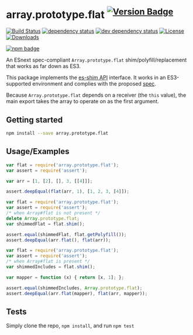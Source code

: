 # array.prototype.flat <sup>[![Version Badge][npm-version-svg]][package-url]</sup>

[![Build Status][travis-svg]][travis-url]
[![dependency status][deps-svg]][deps-url]
[![dev dependency status][dev-deps-svg]][dev-deps-url]
[![License][license-image]][license-url]
[![Downloads][downloads-image]][downloads-url]

[![npm badge][npm-badge-png]][package-url]

An ESnext spec-compliant `Array.prototype.flat` shim/polyfill/replacement that works as far down as ES3.

This package implements the [es-shim API](https://github.com/es-shims/api) interface. It works in an ES3-supported environment and complies with the proposed [spec](https://tc39.github.io/proposal-flatMap/).

Because `Array.prototype.flat` depends on a receiver (the `this` value), the main export takes the array to operate on as the first argument.

## Getting started

```sh
npm install --save array.prototype.flat
```

## Usage/Examples

```js
var flat = require('array.prototype.flat');
var assert = require('assert');

var arr = [1, [2], [], 3, [[4]]];

assert.deepEqual(flat(arr, 1), [1, 2, 3, [4]]);
```

```js
var flat = require('array.prototype.flat');
var assert = require('assert');
/* when Array#flat is not present */
delete Array.prototype.flat;
var shimmedFlat = flat.shim();

assert.equal(shimmedFlat, flat.getPolyfill());
assert.deepEqual(arr.flat(), flat(arr));
```

```js
var flat = require('array.prototype.flat');
var assert = require('assert');
/* when Array#flat is present */
var shimmedIncludes = flat.shim();

var mapper = function (x) { return [x, 1]; };

assert.equal(shimmedIncludes, Array.prototype.flat);
assert.deepEqual(arr.flat(mapper), flat(arr, mapper));
```

## Tests
Simply clone the repo, `npm install`, and run `npm test`

[package-url]: https://npmjs.org/package/array.prototype.flat
[npm-version-svg]: http://versionbadg.es/es-shims/Array.prototype.flat.svg
[travis-svg]: https://travis-ci.org/es-shims/Array.prototype.flat.svg
[travis-url]: https://travis-ci.org/es-shims/Array.prototype.flat
[deps-svg]: https://david-dm.org/es-shims/Array.prototype.flat.svg
[deps-url]: https://david-dm.org/es-shims/Array.prototype.flat
[dev-deps-svg]: https://david-dm.org/es-shims/Array.prototype.flat/dev-status.svg
[dev-deps-url]: https://david-dm.org/es-shims/Array.prototype.flat#info=devDependencies
[npm-badge-png]: https://nodei.co/npm/array.prototype.flat.png?downloads=true&stars=true
[license-image]: http://img.shields.io/npm/l/array.prototype.flat.svg
[license-url]: LICENSE
[downloads-image]: http://img.shields.io/npm/dm/array.prototype.flat.svg
[downloads-url]: http://npm-stat.com/charts.html?package=array.prototype.flat
